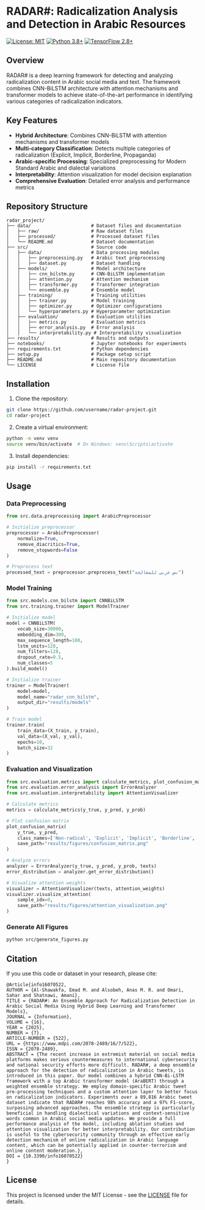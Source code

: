 # RADAR#: Radicalization Analysis and Detection in Arabic Resources

[![License: MIT](https://img.shields.io/badge/License-MIT-yellow.svg)](https://opensource.org/licenses/MIT)
[![Python 3.8+](https://img.shields.io/badge/python-3.8+-blue.svg)](https://www.python.org/downloads/)
[![TensorFlow 2.8+](https://img.shields.io/badge/tensorflow-2.8+-orange.svg)](https://www.tensorflow.org/)

## Overview

RADAR# is a deep learning framework for detecting and analyzing radicalization content in Arabic social media and text. The framework combines CNN-BiLSTM architecture with attention mechanisms and transformer models to achieve state-of-the-art performance in identifying various categories of radicalization indicators.

## Key Features

- **Hybrid Architecture**: Combines CNN-BiLSTM with attention mechanisms and transformer models
- **Multi-category Classification**: Detects multiple categories of radicalization (Explicit, Implicit, Borderline, Propaganda)
- **Arabic-specific Processing**: Specialized preprocessing for Modern Standard Arabic and dialectal variations
- **Interpretability**: Attention visualization for model decision explanation
- **Comprehensive Evaluation**: Detailed error analysis and performance metrics

## Repository Structure

```
radar_project/
├── data/                      # Dataset files and documentation
│   ├── raw/                   # Raw dataset files
│   ├── processed/             # Processed dataset files
│   └── README.md              # Dataset documentation
├── src/                       # Source code
│   ├── data/                  # Data processing modules
│   │   ├── preprocessing.py   # Arabic text preprocessing
│   │   ├── dataset.py         # Dataset handling
│   ├── models/                # Model architecture
│   │   ├── cnn_bilstm.py      # CNN-BiLSTM implementation
│   │   ├── attention.py       # Attention mechanism
│   │   ├── transformer.py     # Transformer integration
│   │   └── ensemble.py        # Ensemble model
│   ├── training/              # Training utilities
│   │   ├── trainer.py         # Model training
│   │   ├── optimizer.py       # Optimizer configurations
│   │   └── hyperparameters.py # Hyperparameter optimization
│   ├── evaluation/            # Evaluation utilities
│   │   ├── metrics.py         # Evaluation metrics
│   │   ├── error_analysis.py  # Error analysis
│   │   └── interpretability.py # Interpretability visualization
├── results/                   # Results and outputs
├── notebooks/                 # Jupyter notebooks for experiments
├── requirements.txt           # Python dependencies
├── setup.py                   # Package setup script
├── README.md                  # Main repository documentation
└── LICENSE                    # License file
```

## Installation

1. Clone the repository:
```bash
git clone https://github.com/username/radar-project.git
cd radar-project
```

2. Create a virtual environment:
```bash
python -m venv venv
source venv/bin/activate  # On Windows: venv\Scripts\activate
```

3. Install dependencies:
```bash
pip install -r requirements.txt
```

## Usage

### Data Preprocessing

```python
from src.data.preprocessing import ArabicPreprocessor

# Initialize preprocessor
preprocessor = ArabicPreprocessor(
    normalize=True,
    remove_diacritics=True,
    remove_stopwords=False
)

# Preprocess text
processed_text = preprocessor.preprocess_text("نص عربي للمعالجة")
```

### Model Training

```python
from src.models.cnn_bilstm import CNNBiLSTM
from src.training.trainer import ModelTrainer

# Initialize model
model = CNNBiLSTM(
    vocab_size=30000,
    embedding_dim=300,
    max_sequence_length=100,
    lstm_units=128,
    num_filters=128,
    dropout_rate=0.5,
    num_classes=5
).build_model()

# Initialize trainer
trainer = ModelTrainer(
    model=model,
    model_name="radar_cnn_bilstm",
    output_dir="results/models"
)

# Train model
trainer.train(
    train_data=(X_train, y_train),
    val_data=(X_val, y_val),
    epochs=10,
    batch_size=32
)
```

### Evaluation and Visualization

```python
from src.evaluation.metrics import calculate_metrics, plot_confusion_matrix
from src.evaluation.error_analysis import ErrorAnalyzer
from src.evaluation.interpretability import AttentionVisualizer

# Calculate metrics
metrics = calculate_metrics(y_true, y_pred, y_prob)

# Plot confusion matrix
plot_confusion_matrix(
    y_true, y_pred,
    class_names=['Non-radical', 'Explicit', 'Implicit', 'Borderline', 'Propaganda'],
    save_path="results/figures/confusion_matrix.png"
)

# Analyze errors
analyzer = ErrorAnalyzer(y_true, y_pred, y_prob, texts)
error_distribution = analyzer.get_error_distribution()

# Visualize attention weights
visualizer = AttentionVisualizer(texts, attention_weights)
visualizer.visualize_attention(
    sample_idx=0,
    save_path="results/figures/attention_visualization.png"
)
```

### Generate All Figures

```bash
python src/generate_figures.py
```


## Citation

If you use this code or dataset in your research, please cite:

```
@Article{info16070522,
AUTHOR = {Al-Shawakfa, Emad M. and Alsobeh, Anas M. R. and Omari, Sahar and Shatnawi, Amani},
TITLE = {RADAR#: An Ensemble Approach for Radicalization Detection in Arabic Social Media Using Hybrid Deep Learning and Transformer Models},
JOURNAL = {Information},
VOLUME = {16},
YEAR = {2025},
NUMBER = {7},
ARTICLE-NUMBER = {522},
URL = {https://www.mdpi.com/2078-2489/16/7/522},
ISSN = {2078-2489},
ABSTRACT = {The recent increase in extremist material on social media platforms makes serious countermeasures to international cybersecurity and national security efforts more difficult. RADAR#, a deep ensemble approach for the detection of radicalization in Arabic tweets, is introduced in this paper. Our model combines a hybrid CNN-Bi-LSTM framework with a top Arabic transformer model (AraBERT) through a weighted ensemble strategy. We employ domain-specific Arabic tweet pre-processing techniques and a custom attention layer to better focus on radicalization indicators. Experiments over a 89,816 Arabic tweet dataset indicate that RADAR# reaches 98% accuracy and a 97% F1-score, surpassing advanced approaches. The ensemble strategy is particularly beneficial in handling dialectical variations and context-sensitive words common in Arabic social media updates. We provide a full performance analysis of the model, including ablation studies and attention visualization for better interpretability. Our contribution is useful to the cybersecurity community through an effective early detection mechanism of online radicalization in Arabic language content, which can be potentially applied in counter-terrorism and online content moderation.},
DOI = {10.3390/info16070522}
}
```

## License

This project is licensed under the MIT License - see the [LICENSE](LICENSE) file for details.

